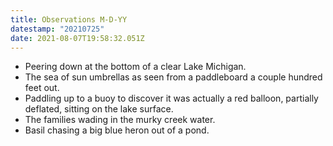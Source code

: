 ```yaml
---
title: Observations M-D-YY
datestamp: "20210725"
date: 2021-08-07T19:58:32.051Z
---
```

- Peering down at the bottom of a clear Lake Michigan.
- The sea of sun umbrellas as seen from a paddleboard a couple hundred feet out.
- Paddling up to a buoy to discover it was actually a red balloon, partially deflated, sitting on the lake surface.
- The families wading in the murky creek water.
- Basil chasing a big blue heron out of a pond.